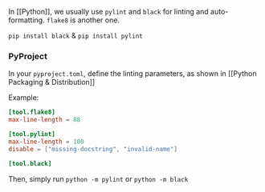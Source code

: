 In [[Python]], we usually use `pylint` and `black` for linting and auto-formatting. `flake8` is another one.

`pip install black` & `pip install pylint`

### PyProject
In your `pyproject.toml`, define the linting parameters, as shown in [[Python Packaging & Distribution]]

Example:
```toml
[tool.flake8]
max-line-length = 88

[tool.pylint]
max-line-length = 100
disable = ["missing-docstring", "invalid-name"]

[tool.black]
```

Then, simply run `python -m pylint` or `python -m black`